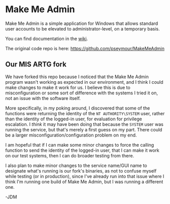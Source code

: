 # Make Me Admin
Make Me Admin is a simple application for Windows that allows standard user accounts to be elevated to administrator-level, on a temporary basis.

You can find documentation in the [wiki](https://github.com/pseymour/MakeMeAdmin/wiki).

The original code repo is here: https://github.com/pseymour/MakeMeAdmin

## Our MIS ARTG fork ##

We have forked this repo because I noticed that the Make Me Admin program wasn't working as expected in our environment, and I think I could make changes to make it work for us. I believe this is due to misconfiguration or some sort of difference with the systems I tried it on, not an issue with the software itself. 

More specifically, in my poking around, I discovered that some of the functions were returning the identity of the `NT AUTHORITY\SYSTEM` user, rather than the identity of the logged-in user, for evaluation for privilege escalation. I _think_ it may have been doing that because the `SYSTEM` user was running the service, but that's merely a first guess on my part. There could be a larger misconfiguration/configuration problem on my end. 

I am hopeful that if I can make some minor changes to force the calling function to send the identity of the logged-in user, that I can make it work on our test systems, then I can do broader testing from there. 

I also plan to make minor changes to the service name/GUI name to designate what's running is our fork's binaries, as not to confuse myself while testing (or in production), since I've already run into that issue where I think I'm running one build of Make Me Admin, but I was running a different one. 

-JDM
